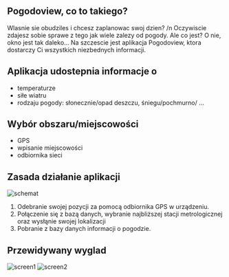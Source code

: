 ## Pogodoview, co to takiego?
Wlasnie sie obudziles i chcesz zaplanowac swoj dzien? /n
Oczywiscie zdajesz sobie sprawe z tego jak wiele zalezy od pogody. 
Ale co jest? O nie, okno jest tak daleko...
Na szczescie jest aplikacja Pogodoview, ktora dostarczy Ci wszystkich niezbednych informacji.


## Aplikacja udostepnia informacje o
* temperaturze
* siłe wiatru
* rodzaju pogody: słonecznie/opad deszczu, śniegu/pochmurno/
...

## Wybór obszaru/miejscowości
* GPS
* wpisanie miejscowości
* odbiornika sieci

## Zasada działanie aplikacji

![schemat](https://imagizer.imageshack.us/v2/598x397q90/537/o7W7kZ.png)

1. Odebranie swojej pozycji za pomocą odbiornika GPS w urządzeniu.
2. Połączenie się z bazą danych, wybranie najbliższej stacji metrologicznej oraz wysłąnie swojej lokalizacji
3. Pobranie z bazy danych informacji o pogodzie.

## Przewidywany wyglad

![screen1](http://imageshack.com/a/img538/1701/Azmzp8.png)
![screen2](http://imageshack.com/a/img908/8286/wpe2Fq.png)

